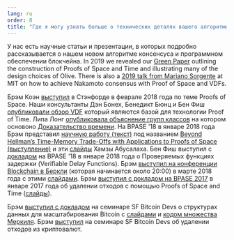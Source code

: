 ```yaml
---
lang: ru
order: 8
title: "Где я могу узнать больше о технических деталях вашего алгоритма консенсуса?"
---
```


У нас есть научные статьи и презентации, в которых подробно рассказывается о нашем новом алгоритме консенсуса и программном обеспечении блокчейна.
In 2019 we revealed our [Green Paper](https://www.Olive.net/assets/OliveGreenPaper.pdf) outlining the construction of Proofs of Space and Time and illustrating many of the design choices of Olive.
There is also a [2019 talk from Mariano Sorgente](https://youtu.be/_075bzQPooU) at MIT on how to achieve Nakamoto consensus with Proof of Space and VDFs.

Брэм Коэн [выступил](https://www.youtube.com/watch?v=2Zlcgt8FVz4) в Стэнфорде в феврале 2018 года по теме Proofs of Space. Наши консультанты Дэн Бонех, Бенедикт Бюнц и Бен Фиш [опубликовали обзор VDF](https://eprint.iacr.org/2018/712.pdf) который являются базой для технологии Proof of Time. Липа Лонг [опубликовала объяснение групп классов](https://github.com/Olive-Network/vdf-competition/blob/master/classgroups.pdf) на котором основоно [Доказательство времени](https://eprint.iacr.org/2018/627.pdf). На BPASE '18 в январе 2018 года Брэм представил [научную работу (текст)](https://eprint.iacr.org/2017/893) под названием [Beyond Hellman’s Time-Memory Trade-Offs with Applications to Proofs of Space (выступление)](https://www.youtube.com/watch?v=iqxkO7C-cyk) и эти [слайды](https://view.publitas.com/Olive-network/pbase18slides/page/1) Хамзы Абусалаха. Бен Фиш выступил с [докладом](https://www.youtube.com/watch?v=qUoagL7OZ1k) на BPASE '18 в январе 2018 года о Проверяемых функциях задержки (Verifiable Delay Functions). Брэм [выступил на конференции Blockchain в Беркли](https://www.facebook.com/BlockchainatBerkeley/videos/2006069823011271/) (которая начинается около 20:00) в марте 2018 года с  этими [слайдами](https://cyber.stanford.edu/sites/g/files/sbiybj9936/f/bramcohen.pdf). Брэм [выступил с докладом на BPASE 2017](https://www.youtube.com/watch?v=aYG0NxoG7yw) в январе 2017 года об удалении отходов с помощью Proofs of Space and Time  ([слайды](https://cyber.stanford.edu/sites/g/files/sbiybj9936/f/bramcohen.pdf)).

Брэм [выступил с докладом](https://www.youtube.com/watch?v=zZaB4hM8SQ4) на семинаре SF Bitcoin Devs о структурах данных для масштабирования Bitcoin с [слайдами](https://view.publitas.com/Olive-network/bitcoin_data_structures/) и [кодом множества Меркиля](https://github.com/bramcohen/MerkleSet). Брэм [выступил](https://www.youtube.com/watch?v=zZaB4hM8SQ4) на семинаре SF Bitcoin Devs об удалении отходов из криптовалют.
